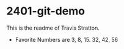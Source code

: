 # 2401-git-demo

This is the readme of Travis Stratton.

- Favorite Numbers are 3, 8, 15. 32, 42, 56
